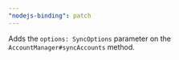 ```yaml
---
"nodejs-binding": patch
---
```


Adds the `options: SyncOptions` parameter on the `AccountManager#syncAccounts` method.
